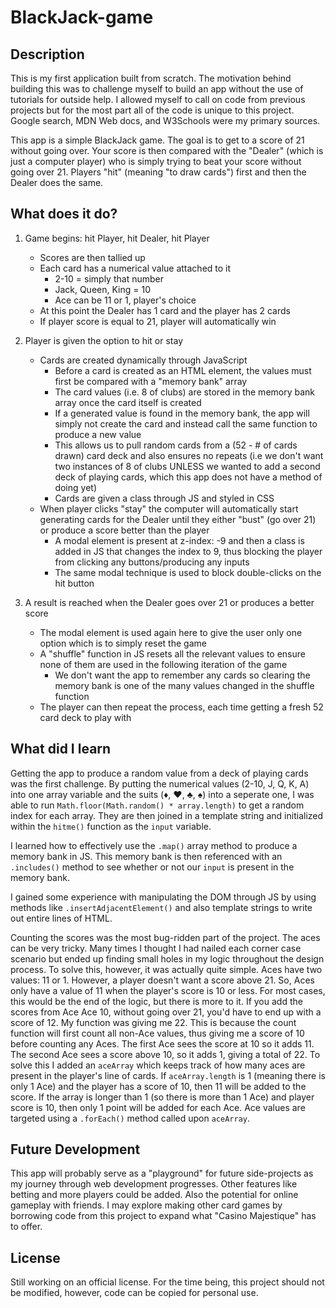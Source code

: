 # BlackJack-game

## Description

This is my first application built from scratch. The motivation behind building this was to challenge myself to build an app without the use of tutorials for outside help. I allowed myself to call on code from previous projects but for the most part all of the code is unique to this project. Google search, MDN Web docs, and W3Schools were my primary sources.

This app is a simple BlackJack game. The goal is to get to a score of 21 without going over. Your score is then compared with the "Dealer" (which is just a computer player) who is simply trying to beat your score without going over 21. Players "hit" (meaning "to draw cards") first and then the Dealer does the same. 

## What does it do?

1. Game begins: hit Player, hit Dealer, hit Player
   - Scores are then tallied up 
   - Each card has a numerical value attached to it
     - 2-10 = simply that number
     - Jack, Queen, King = 10
     - Ace can be 11 or 1, player's choice
   - At this point the Dealer has 1 card and the player has 2 cards
   - If player score is equal to 21, player will automatically win

2. Player is given the option to hit or stay
   - Cards are created dynamically through JavaScript
     - Before a card is created as an HTML element, the values must first be compared with a "memory bank" array
     - The card values (i.e. 8 of clubs) are stored in the memory bank array once the card itself is created
     - If a generated value is found in the memory bank, the app will simply not create the card and instead call the same function to produce a new value
     - This allows us to pull random cards from a (52 - # of cards drawn) card deck and also ensures no repeats (i.e we don't want two instances of 8 of clubs UNLESS we wanted to add a second deck of playing cards, which this app does not have a method of doing yet)
     - Cards are given a class through JS and styled in CSS
   - When player clicks "stay" the computer will automatically start generating cards for the Dealer until they either "bust" (go over 21) or produce a score better than the player
     - A modal element is present at z-index: -9 and then a class is added in JS that changes the index to 9, thus blocking the player from clicking any buttons/producing any inputs
     - The same modal technique is used to block double-clicks on the hit button

3. A result is reached when the Dealer goes over 21 or produces a better score
   - The modal element is used again here to give the user only one option which is to simply reset the game
   - A "shuffle" function in JS resets all the relevant values to ensure none of them are used in the following iteration of the game
     - We don't want the app to remember any cards so clearing the memory bank is one of the many values changed in the shuffle function
   - The player can then repeat the process, each time getting a fresh 52 card deck to play with

## What did I learn

Getting the app to produce a random value from a deck of playing cards was the first challenge. By putting the numerical values (2-10, J, Q, K, A) into one array variable and the suits (♦, ♥, ♣, ♠) into a seperate one, I was able to run `Math.floor(Math.random() * array.length)` to get a random index for each array. They are then joined in a template string and initialized within the `hitme()` function as the `input` variable. 

I learned how to effectively use the `.map()` array method to produce a memory bank in JS. This memory bank is then referenced with an `.includes()` method to see whether or not our `input` is present in the memory bank.

I gained some experience with manipulating the DOM through JS by using methods like `.insertAdjacentElement()` and also template strings to write out entire lines of HTML.

Counting the scores was the most bug-ridden part of the project. The aces can be very tricky. Many times I thought I had nailed each corner case scenario but ended up finding small holes in my logic throughout the design process. To solve this, however, it was actually quite simple. Aces have two values: 11 or 1. However, a player doesn't want a score above 21. So, Aces only have a value of 11 when the player's score is 10 or less. For most cases, this would be the end of the logic, but there is more to it. If you add the scores from Ace Ace 10, without going over 21, you'd have to end up with a score of 12. My function was giving me 22. This is because the count function will first count all non-Ace values, thus giving me a score of 10 before counting any Aces. The first Ace sees the score at 10 so it adds 11. The second Ace sees a score above 10, so it adds 1, giving a total of 22. To solve this I added an `aceArray` which keeps track of how many aces are present in the player's line of cards. If `aceArray.length` is 1 (meaning there is only 1 Ace) and the player has a score of 10, then 11 will be added to the score. If the array is longer than 1 (so there is more than 1 Ace) and player score is 10, then only 1 point will be added for each Ace. Ace values are targeted using a `.forEach()` method called upon `aceArray`.

## Future Development

This app will probably serve as a "playground" for future side-projects as my journey through web development progresses. Other features like betting and more players could be added. Also the potential for online gameplay with friends. I may explore making other card games by borrowing code from this project to expand what "Casino Majestique" has to offer.

## License

Still working on an official license. For the time being, this project should not be modified, however, code can be copied for personal use.